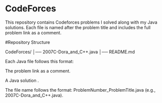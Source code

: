 # CodeForces
This repository contains Codeforces problems I solved along with my Java solutions. Each file is named after the problem title and includes the full problem link as a comment.

#Repository Structure

CodeForces/
│──  2007C-Dora_and_C++.java
│──  README.md

Each Java file follows this format:

The problem link as a comment.

A Java solution .

The file name follows the format: ProblemNumber_ProblemTitle.java (e.g., 2007C-Dora_and_C++.java).
